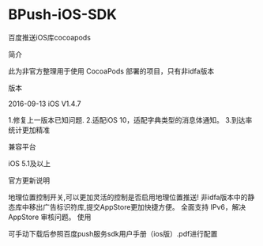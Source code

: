 # BPush-iOS-SDK
百度推送iOS库cocoapods

简介

此为非官方整理用于使用 CocoaPods 部署的项目，只有非idfa版本

版本

2016-09-13 iOS V1.4.7

1.修复上一版本已知问题.
2.适配iOS 10，适配字典类型的消息体通知。
3.到达率统计更加精准

兼容平台

iOS 5.1及以上

官方更新说明

地理位置控制开关,可以更加灵活的控制是否启用地理位置推送!
非idfa版本中的静态库中移出广告标识符库,提交AppStore更加快捷方便。
全面支持 IPv6，解决 AppStore 审核问题。
使用

可手动下载后参照百度push服务sdk用户手册（ios版）.pdf进行配置

